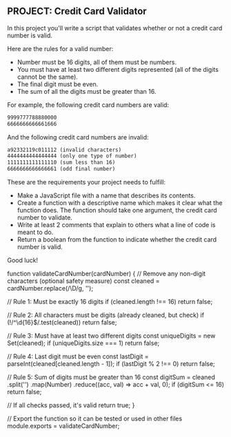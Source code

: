 ## **PROJECT: Credit Card Validator**

In this project you'll write a script that validates whether or not a credit card number is valid.

Here are the rules for a valid number:

- Number must be 16 digits, all of them must be numbers.
- You must have at least two different digits represented (all of the digits cannot be the same).
- The final digit must be even.
- The sum of all the digits must be greater than 16.

For example, the following credit card numbers are valid:

```markdown
9999777788880000
6666666666661666
```

And the following credit card numbers are invalid:

```markdown
a92332119c011112 (invalid characters)
4444444444444444 (only one type of number)
1111111111111110 (sum less than 16)
6666666666666661 (odd final number)
```

These are the requirements your project needs to fulfill:

- Make a JavaScript file with a name that describes its contents.
- Create a function with a descriptive name which makes it clear what the function does. The function should take one argument, the credit card number to validate.
- Write at least 2 comments that explain to others what a line of code is meant to do.
- Return a boolean from the function to indicate whether the credit card number is valid.

Good luck!

function validateCardNumber(cardNumber) {
  // Remove any non-digit characters (optional safety measure)
  const cleaned = cardNumber.replace(/\D/g, '');

  // Rule 1: Must be exactly 16 digits
  if (cleaned.length !== 16) return false;

  // Rule 2: All characters must be digits (already cleaned, but check)
  if (!/^\d{16}$/.test(cleaned)) return false;

  // Rule 3: Must have at least two different digits
  const uniqueDigits = new Set(cleaned);
  if (uniqueDigits.size === 1) return false;

  // Rule 4: Last digit must be even
  const lastDigit = parseInt(cleaned[cleaned.length - 1]);
  if (lastDigit % 2 !== 0) return false;

  // Rule 5: Sum of digits must be greater than 16
  const digitSum = cleaned
    .split('')
    .map(Number)
    .reduce((acc, val) => acc + val, 0);
  if (digitSum <= 16) return false;

  // If all checks passed, it's valid
  return true;
}

// Export the function so it can be tested or used in other files
module.exports = validateCardNumber;